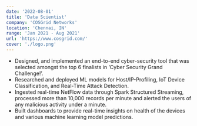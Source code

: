```yaml
---
date: '2022-08-01'
title: 'Data Scientist'
company: 'COSGrid Networks'
location: 'Chennai, IN'
range: 'Jan 2021 - Aug 2021'
url: 'https://www.cosgrid.com/'
cover: './logo.png'
---
```


-	Designed, and implemented an end-to-end cyber-security tool that was selected amongst the top 6 finalists in ‘Cyber Security Grand Challenge!’.
-	Researched and deployed ML models for Host/IP-Profiling, IoT Device Classification, and Real-Time Attack Detection.
-	Ingested real-time NetFlow data through Spark Structured Streaming, processed more than 10,000 records per minute and alerted the users of any malicious activity under a minute.
-	Built dashboards to provide real-time insights on health of the devices and various machine learning model predictions.
